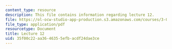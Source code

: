 ```yaml
---
content_type: resource
description: This file contains information regarding lecture 12.
file: https://ol-ocw-studio-app-production.s3.amazonaws.com/courses/3-024-electronic-optical-and-magnetic-properties-of-materials-spring-2013/35f00c22aa3646355efbacdf24dae3ce_MIT3_024S13_2012lec12.pdf
file_type: application/pdf
resourcetype: Document
title: Lecture 12
uid: 35f00c22-aa36-4635-5efb-acdf24dae3ce
---
```


